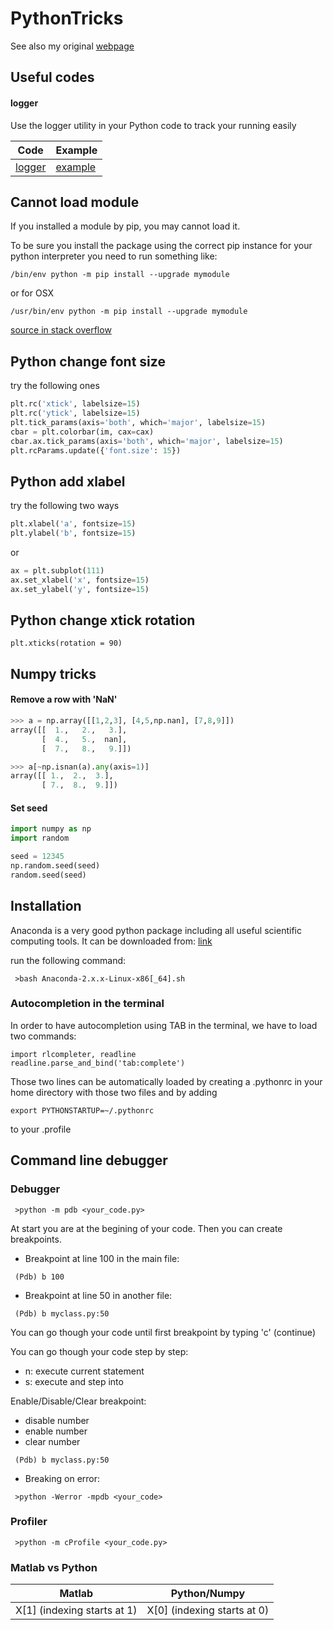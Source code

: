 # PythonTricks

See also my original [webpage](http://www.junlulocky/blog/pythontricks)

## Useful codes

#### logger

Use the logger utility in your Python code to track your running easily

| Code | Example | 
|:-------:| ----------- |
| [logger](/logger/logger.py) | [example](/logger/examples/logger_demo.py) |


## Cannot load module
If you installed a module by pip, you may cannot load it. 

To be sure you install the package using the correct pip instance for your python interpreter you need to run something like:

```
/bin/env python -m pip install --upgrade mymodule
```

or for OSX

```
/usr/bin/env python -m pip install --upgrade mymodule
```

[source in stack overflow](http://stackoverflow.com/questions/15052206/python-pip-install-module-is-not-found-how-to-link-python-to-pip-location)


## Python change font size

try the following ones

```python
plt.rc('xtick', labelsize=15)
plt.rc('ytick', labelsize=15)
plt.tick_params(axis='both', which='major', labelsize=15)
cbar = plt.colorbar(im, cax=cax)
cbar.ax.tick_params(axis='both', which='major', labelsize=15)
plt.rcParams.update({'font.size': 15})
```

## Python add xlabel

try the following two ways

```python
plt.xlabel('a', fontsize=15)
plt.ylabel('b', fontsize=15)
```

or

```python
ax = plt.subplot(111)
ax.set_xlabel('x', fontsize=15)
ax.set_ylabel('y', fontsize=15)
```

## Python change xtick rotation

```
plt.xticks(rotation = 90)
```

## Numpy tricks

#### Remove a row with 'NaN'

```python
>>> a = np.array([[1,2,3], [4,5,np.nan], [7,8,9]])
array([[  1.,   2.,   3.],
       [  4.,   5.,  nan],
       [  7.,   8.,   9.]])

>>> a[~np.isnan(a).any(axis=1)]
array([[ 1.,  2.,  3.],
       [ 7.,  8.,  9.]])
```

#### Set seed

```python
import numpy as np
import random

seed = 12345
np.random.seed(seed)
random.seed(seed)

````



## Installation
Anaconda is a very good python package including all useful scientific computing tools. It can be downloaded from: [link](http://continuum.io/downloads#all)

run the following command:

```
 >bash Anaconda-2.x.x-Linux-x86[_64].sh 
```

### Autocompletion in the terminal
In order to have autocompletion using TAB in the terminal, we have to load two commands:

```
import rlcompleter, readline
readline.parse_and_bind('tab:complete')
```

Those two lines can be automatically loaded by creating a .pythonrc in your home directory with those two files and by adding

```
export PYTHONSTARTUP=~/.pythonrc
```

to your .profile

## Command line debugger

### Debugger

```
 >python -m pdb <your_code.py> 
```

At start you are at the begining of your code. Then you can create breakpoints.

- Breakpoint at line 100 in the main file: 

```
 (Pdb) b 100
```

- Breakpoint at line 50 in another file: 

```
 (Pdb) b myclass.py:50 
```

You can go though your code until first breakpoint by typing 'c' (continue)

You can go though your code step by step:

- n: execute current statement
- s: execute and step into 

Enable/Disable/Clear breakpoint:

- disable number
- enable number
- clear number 

```
 (Pdb) b myclass.py:50 
```

- Breaking on error: 

```
 >python -Werror -mpdb <your_code> 
```

### Profiler

```
 >python -m cProfile <your_code.py> 
```

### Matlab vs Python

|Matlab | Python/Numpy |
|---|---|
|X[1] (indexing starts at 1)  |   X[0] (indexing starts at 0) |



